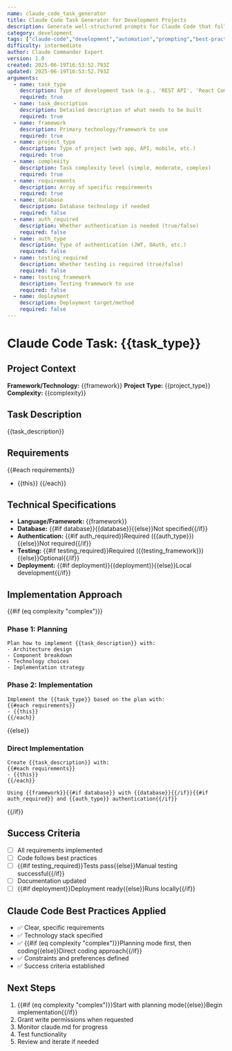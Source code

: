 ```yaml
---
name: claude_code_task_generator
title: Claude Code Task Generator for Development Projects
description: Generate well-structured prompts for Claude Code that follow best practices for autonomous coding tasks
category: development
tags: ["claude-code","development","automation","prompting","best-practices"]
difficulty: intermediate
author: Claude Commander Expert
version: 1.0
created: 2025-06-19T16:53:52.793Z
updated: 2025-06-19T16:53:52.793Z
arguments:
  - name: task_type
    description: Type of development task (e.g., 'REST API', 'React Component', 'Database Schema')
    required: true
  - name: task_description
    description: Detailed description of what needs to be built
    required: true
  - name: framework
    description: Primary technology/framework to use
    required: true
  - name: project_type
    description: Type of project (web app, API, mobile, etc.)
    required: true
  - name: complexity
    description: Task complexity level (simple, moderate, complex)
    required: true
  - name: requirements
    description: Array of specific requirements
    required: true
  - name: database
    description: Database technology if needed
    required: false
  - name: auth_required
    description: Whether authentication is needed (true/false)
    required: false
  - name: auth_type
    description: Type of authentication (JWT, OAuth, etc.)
    required: false
  - name: testing_required
    description: Whether testing is required (true/false)
    required: false
  - name: testing_framework
    description: Testing framework to use
    required: false
  - name: deployment
    description: Deployment target/method
    required: false
---
```


# Claude Code Task: {{task_type}}

## Project Context
**Framework/Technology:** {{framework}}
**Project Type:** {{project_type}}
**Complexity:** {{complexity}}

## Task Description
{{task_description}}

## Requirements
{{#each requirements}}
- {{this}}
{{/each}}

## Technical Specifications
- **Language/Framework:** {{framework}}
- **Database:** {{#if database}}{{database}}{{else}}Not specified{{/if}}
- **Authentication:** {{#if auth_required}}Required ({{auth_type}}){{else}}Not required{{/if}}
- **Testing:** {{#if testing_required}}Required ({{testing_framework}}){{else}}Optional{{/if}}
- **Deployment:** {{#if deployment}}{{deployment}}{{else}}Local development{{/if}}

## Implementation Approach
{{#if (eq complexity "complex")}}
### Phase 1: Planning
```
Plan how to implement {{task_description}} with:
- Architecture design
- Component breakdown
- Technology choices
- Implementation strategy
```

### Phase 2: Implementation
```
Implement the {{task_type}} based on the plan with:
{{#each requirements}}
- {{this}}
{{/each}}
```
{{else}}
### Direct Implementation
```
Create {{task_description}} with:
{{#each requirements}}
- {{this}}
{{/each}}

Using {{framework}}{{#if database}} with {{database}}{{/if}}{{#if auth_required}} and {{auth_type}} authentication{{/if}}
```
{{/if}}

## Success Criteria
- [ ] All requirements implemented
- [ ] Code follows best practices
- [ ] {{#if testing_required}}Tests pass{{else}}Manual testing successful{{/if}}
- [ ] Documentation updated
- [ ] {{#if deployment}}Deployment ready{{else}}Runs locally{{/if}}

## Claude Code Best Practices Applied
- ✅ Clear, specific requirements
- ✅ Technology stack specified
- ✅ {{#if (eq complexity "complex")}}Planning mode first, then coding{{else}}Direct coding approach{{/if}}
- ✅ Constraints and preferences defined
- ✅ Success criteria established

## Next Steps
1. {{#if (eq complexity "complex")}}Start with planning mode{{else}}Begin implementation{{/if}}
2. Grant write permissions when requested
3. Monitor claude.md for progress
4. Test functionality
5. Review and iterate if needed
